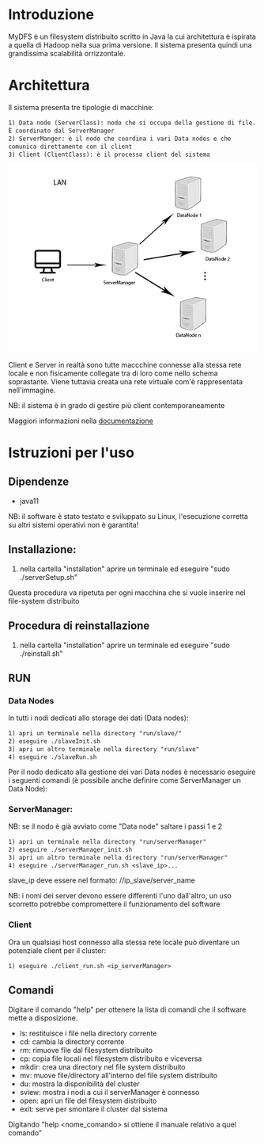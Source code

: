 # Introduzione

MyDFS è un filesystem distribuito scritto in Java la cui architettura è ispirata a quella di Hadoop nella sua prima versione. Il sistema presenta quindi una grandissima scalabilità orrizzontale.

# Architettura

Il sistema presenta tre tipologie di macchine:

	1) Data node (ServerClass): nodo che si occupa della gestione di file. È coordinato dal ServerManager
	2) ServerManger: è il nodo che coordina i vari Data nodes e che comunica direttamente con il client
	3) Client (ClientClass): è il processo client del sistema


![Alt text](./Img/ArchitetturaMyDFS.jpg)



Client e Server in realtà sono tutte maccchine connesse alla stessa rete locale e non fisicamente collegate tra di loro come nello schema soprastante.
Viene tuttavia creata una rete virtuale com'è rappresentata nell'immagine.

NB: il sistema è in grado di gestire più client contemporaneamente


Maggiori informazioni nella [documentazione](./Documentation/index.html)

# Istruzioni per l'uso

## Dipendenze

- java11

NB: il software è stato testato e sviluppato su Linux, l'esecuzione corretta su altri sistemi operativi non è garantita!

## Installazione:

1) nella cartella "installation" aprire un terminale ed eseguire "sudo ./serverSetup.sh"

Questa procedura va ripetuta per ogni macchina che si vuole inserire nel file-system distribuito


## Procedura di reinstallazione

1) nella cartella "installation" aprire un terminale ed eseguire "sudo ./reinstall.sh"



## RUN


### Data Nodes

In tutti i nodi dedicati allo storage dei dati (Data nodes):

	1) apri un terminale nella directory "run/slave/"
	2) eseguire ./slaveInit.sh 
	3) apri un altro terminale nella directory "run/slave"
	4) eseguire ./slaveRun.sh




Per il nodo dedicato alla gestione dei vari Data nodes è necessario eseguire i seguenti comandi (è possibile anche definire come ServerManager un Data Node):

### ServerManager:

NB: se il nodo è già avviato come "Data node" saltare i passi 1 e 2


	1) apri un terminale nella directory "run/serverManager"
	2) eseguire ./serverManager_init.sh
	3) apri un altro terminale nella directory "run/serverManager"
	4) eseguire ./serverManager_run.sh <slave_ip>...

slave_ip deve essere nel formato:  //ip_slave/server_name

NB: i nomi dei server devono essere differenti l'uno dall'altro, un uso scorretto potrebbe compromettere il funzionamento del software



### Client

Ora un qualsiasi host connesso alla stessa rete locale può diventare un potenziale client per il cluster:

	1) eseguire ./client_run.sh <ip_serverManager> 
	

## Comandi

Digitare il comando "help" per ottenere la lista di comandi che il software mette a disposizione.

- ls: restituisce i file nella directory corrente
- cd: cambia la directory corrente
- rm: rimuove file dal filesystem distribuito
- cp: copia file locali nel filesystem distribuito e viceversa
- mkdir: crea una directory nel file system distribuito
- mv: muove file/directory all'interno del file system distribuito
- du: mostra la disponibilità del cluster
- sview: mostra i nodi a cui il serverManager è connesso
- open: apri un file del filesystem distribuito
- exit: serve per smontare il cluster dal sistema
  



Digitando "help <nome_comando> si ottiene il manuale relativo a quel comando"